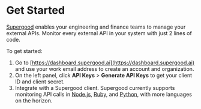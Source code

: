 # Get Started

[Supergood](https://supergood.ai) enables your engineering and finance teams to manage your external APIs. Monitor every external API in your system with just 2 lines of code.

To get started:

1. Go to [https://dashboard.supergood.ai](https://dashboard.supergood.ai) and use your work email address to create an account and organization.
2. On the left panel, click **API Keys** > **Generate API Keys** to get your client ID and client secret.
3. Integrate with a Supergood client. Supergood currently supports monitoring API calls in [Node.js](installing-clients/node.js.md), [Ruby](integrate-with-clients/ruby/), and [Python](integrate-with-clients/python/), with more languages on the horizon.
